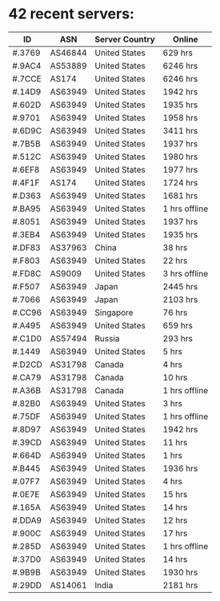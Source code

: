 # 42 recent servers:

| ID | ASN | Server Country | Online |
| ------ | ------ | ------ | ------ |
| #.3769 | AS46844 | United States | 629 hrs |
| #.9AC4 | AS53889 | United States | 6246 hrs |
| #.7CCE | AS174 | United States | 6246 hrs |
| #.14D9 | AS63949 | United States | 1942 hrs |
| #.602D | AS63949 | United States | 1935 hrs |
| #.9701 | AS63949 | United States | 1958 hrs |
| #.6D9C | AS63949 | United States | 3411 hrs |
| #.7B5B | AS63949 | United States | 1937 hrs |
| #.512C | AS63949 | United States | 1980 hrs |
| #.6EF8 | AS63949 | United States | 1977 hrs |
| #.4F1F | AS174 | United States | 1724 hrs |
| #.D363 | AS63949 | United States | 1681 hrs |
| #.BA95 | AS63949 | United States | 1 hrs offline |
| #.8051 | AS63949 | United States | 1937 hrs |
| #.3EB4 | AS63949 | United States | 1935 hrs |
| #.DF83 | AS37963 | China | 38 hrs |
| #.F803 | AS63949 | United States | 22 hrs |
| #.FD8C | AS9009 | United States | 3 hrs offline |
| #.F507 | AS63949 | Japan | 2445 hrs |
| #.7066 | AS63949 | Japan | 2103 hrs |
| #.CC96 | AS63949 | Singapore | 76 hrs |
| #.A495 | AS63949 | United States | 659 hrs |
| #.C1D0 | AS57494 | Russia | 293 hrs |
| #.1449 | AS63949 | United States | 5 hrs |
| #.D2CD | AS31798 | Canada | 4 hrs |
| #.CA79 | AS31798 | Canada | 10 hrs |
| #.A36B | AS31798 | Canada | 1 hrs offline |
| #.82B0 | AS63949 | United States | 3 hrs |
| #.75DF | AS63949 | United States | 1 hrs offline |
| #.8D97 | AS63949 | United States | 1942 hrs |
| #.39CD | AS63949 | United States | 11 hrs |
| #.664D | AS63949 | United States | 1 hrs |
| #.B445 | AS63949 | United States | 1936 hrs |
| #.07F7 | AS63949 | United States | 4 hrs |
| #.0E7E | AS63949 | United States | 15 hrs |
| #.165A | AS63949 | United States | 14 hrs |
| #.DDA9 | AS63949 | United States | 12 hrs |
| #.900C | AS63949 | United States | 17 hrs |
| #.285D | AS63949 | United States | 1 hrs offline |
| #.37D0 | AS63949 | United States | 14 hrs |
| #.9B9B | AS63949 | United States | 1930 hrs |
| #.29DD | AS14061 | India | 2181 hrs |

